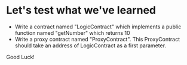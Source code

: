 # Let's test what we've learned

- Write a contract named "LogicContract" which implements a public function named "getNumber" which returns 10
- Write a proxy contract named "ProxyContract". This ProxyContract should take an address of LogicContract as a first parameter.

Good Luck!